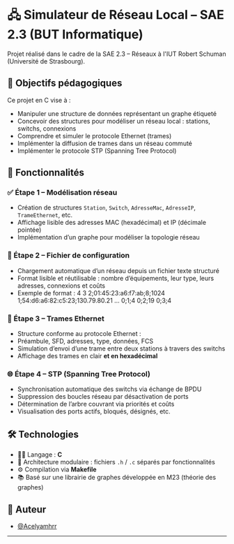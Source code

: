 # 🖧 Simulateur de Réseau Local – SAE 2.3 (BUT Informatique)

Projet réalisé dans le cadre de la SAE 2.3 – Réseaux à l'IUT Robert Schuman (Université de Strasbourg).

## 🎯 Objectifs pédagogiques

Ce projet en C vise à :

- Manipuler une structure de données représentant un graphe étiqueté
- Concevoir des structures pour modéliser un réseau local : stations, switchs, connexions
- Comprendre et simuler le protocole Ethernet (trames)
- Implémenter la diffusion de trames dans un réseau commuté
- Implémenter le protocole STP (Spanning Tree Protocol)

## 🧠 Fonctionnalités

### ✅ Étape 1 – Modélisation réseau
- Création de structures `Station`, `Switch`, `AdresseMac`, `AdresseIP`, `TrameEthernet`, etc.
- Affichage lisible des adresses MAC (hexadécimal) et IP (décimale pointée)
- Implémentation d’un graphe pour modéliser la topologie réseau

### 📂 Étape 2 – Fichier de configuration
- Chargement automatique d’un réseau depuis un fichier texte structuré
- Format lisible et réutilisable : nombre d’équipements, leur type, leurs adresses, connexions et coûts
- Exemple de format :
4 3
2;01:45:23:a6:f7:ab;8;1024
1;54:d6:a6:82:c5:23;130.79.80.21
...
0;1;4
0;2;19
0;3;4

### 📡 Étape 3 – Trames Ethernet
- Structure conforme au protocole Ethernet :
- Préambule, SFD, adresses, type, données, FCS
- Simulation d’envoi d’une trame entre deux stations à travers des switchs
- Affichage des trames en clair **et en hexadécimal**

### 🌐 Étape 4 – STP (Spanning Tree Protocol)
- Synchronisation automatique des switchs via échange de BPDU
- Suppression des boucles réseau par désactivation de ports
- Détermination de l’arbre couvrant via priorités et coûts
- Visualisation des ports actifs, bloqués, désignés, etc.

## 🛠️ Technologies

- 🧑‍💻 Langage : **C**
- 📁 Architecture modulaire : fichiers `.h` / `.c` séparés par fonctionnalités
- ⚙️ Compilation via **Makefile**
- 📚 Basé sur une librairie de graphes développée en M23 (théorie des graphes)

## 📝 Auteur

- [@Acelyamhrr](https://github.com/Acelyamhrr)

---

